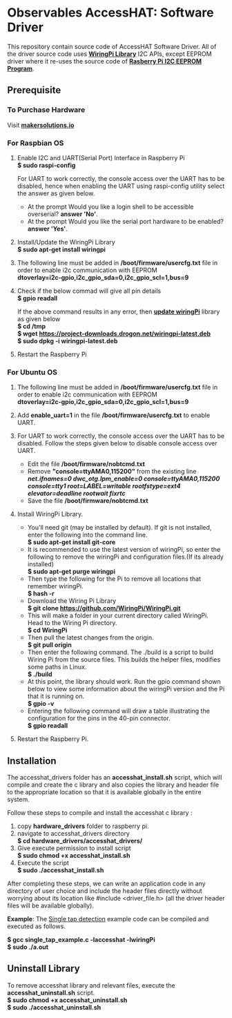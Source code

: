 # Observables AccessHAT: Software Driver #

This repository contain source code of AccessHAT Software Driver.  All of the driver source code uses **[WiringPi Library](http://wiringpi.com/)** I2C APIs, except EEPROM driver where it re-uses the source code of **[Rasberry Pi I2C EEPROM Program](https://www.richud.com/wiki/Rasberry_Pi_I2C_EEPROM_Program)**. 


## Prerequisite  
### To Purchase Hardware

Visit **[makersolutions.io](https://makersolutions.io)**

### For Raspbian OS

1. Enable I2C and UART(Serial Port) Interface in Raspberry Pi  
   **$ sudo raspi-config**  
   
   For UART to work correctly, the console access over the UART has to be disabled, hence when enabling the UART using raspi-config utility select the answer as given below.
   * At the prompt Would you like a login shell to be accessible overserial?  **answer 'No'**.  
   * At the prompt Would you like the serial port hardware to be enabled?  **answer 'Yes'**.    
   
   
2. Install/Update the WiringPi Library  
   **$  sudo apt-get install wiringpi**  
   
3. The following line must be added in **/boot/firmware/usercfg.txt** file in order to enable i2c communication with EEPROM   
    **dtoverlay=i2c-gpio,i2c_gpio_sda=0,i2c_gpio_scl=1,bus=9**   
    
4. Check if the below commad will give all pin details  
    **$ gpio readall**  
    
    If the above command results in any error, then **[update wiringPi](http://wiringpi.com/wiringpi-updated-to-2-52-for-the-raspberry-pi-4b/)** library as given below  
    **$ cd /tmp**  
    **$ wget https://project-downloads.drogon.net/wiringpi-latest.deb**  
    **$ sudo dpkg -i wiringpi-latest.deb**  
    
5. Restart the Raspberry Pi

### For Ubuntu OS

1. The following line must be added in **/boot/firmware/usercfg.txt** file in order to enable i2c communication with EEPROM   
    **dtoverlay=i2c-gpio,i2c_gpio_sda=0,i2c_gpio_scl=1,bus=9**  
2. Add **enable_uart=1** in the file **/boot/firmware/usercfg.txt** to enable UART. 
3. For UART to work correctly, the console access over the UART has to be disabled. Follow the steps given below to disable console access over UART. 
    * Edit the file **/boot/firmware/nobtcmd.txt**  
    * Remove **"console=ttyAMA0,115200"** from the existing line ***net.ifnames=0 dwc_otg.lpm_enable=0 console=ttyAMA0,115200 console=tty1 root=LABEL=writable rootfstype=ext4 elevator=deadline rootwait fixrtc***  
    * Save the file **/boot/firmware/nobtcmd.txt**
      
4. Install WiringPi Library.
    * You'll need git (may be installed by default). If git is not installed, enter the following into the command line.  
      **$ sudo apt-get install git-core**  
    * It is recommended to use the latest version of wiringPi, so enter the following to remove the wiringPi and configuration files.(If its already installed)  
      **$ sudo apt-get purge wiringpi**  
    * Then type the following for the Pi to remove all locations that remember wiringPi.  
      **$ hash -r**  
    * Download the Wiring Pi Library  
      **$ git clone https://github.com/WiringPi/WiringPi.git**        
    * This will make a folder in your current directory called WiringPi. Head to the Wiring Pi directory.  
      **$ cd WiringPi**     
    * Then pull the latest changes from the origin.  
      **$ git pull origin**    
    * Then enter the following command. The ./build is a script to build Wiring Pi from the source files. This builds the helper files, modifies some paths in Linux.  
     **$ ./build**
    * At this point, the library should work. Run the gpio command shown below to view some information about the wiringPi version and the Pi that it is running on.  
    **$ gpio -v**  
    * Entering the following command will draw a table illustrating the configuration for the pins in the 40-pin connector.  
      **$ gpio readall**
5. Restart the Raspberry Pi. 
   
   

## Installation 
The accesshat_drivers folder has an **accesshat_install.sh** script, which will compile and create the c library and also copies the library and header file to the appropriate location so that it is available globally in the entire system.

Follow these steps to compile and install the accesshat c library :  

1. copy **hardware_drivers** folder to raspberry pi.
2. navigate to accesshat_drivers directory  
   **$ cd hardware_drivers/accesshat_drivers/**  
3. Give execute permission to install script  
   **$ sudo chmod +x accesshat_install.sh**
4. Execute the script  
   **$ sudo ./accesshat_install.sh**
   
After completing these steps, we can write an application code in any directory of user choice and include the header files directly without worrying about its location like  #include <driver_file.h> (all the driver header files will be available globally).

**Example**:
 The [Single tap detection](https://github.com/SecurePRO/hardware_drivers/blob/master/accesshat_drivers/inertial_module_driver/single_tap_example.c) example code can be compiled and executed as follows.
 
 **$ gcc single_tap_example.c -laccesshat -lwiringPi**  
 **$ sudo ./a.out**
 
 ## Uninstall Library
 To remove accesshat library and relevant files, execute the **accesshat_uninstall.sh** script.  
 **$ sudo chmod +x accesshat_uninstall.sh**  
 **$ sudo ./accesshat_uninstall.sh**
